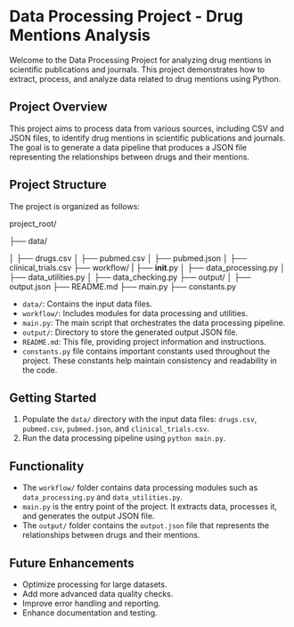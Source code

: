 # Data Processing Project - Drug Mentions Analysis

Welcome to the Data Processing Project for analyzing drug mentions in scientific publications and journals. This project demonstrates how to extract, process, and analyze data related to drug mentions using Python.

## Project Overview

This project aims to process data from various sources, including CSV and JSON files, to identify drug mentions in scientific publications and journals. The goal is to generate a data pipeline that produces a JSON file representing the relationships between drugs and their mentions.

## Project Structure

The project is organized as follows:

project_root/

├── data/

│ ├── drugs.csv
│ ├── pubmed.csv
│ ├── pubmed.json
│ ├── clinical_trials.csv
├── workflow/
| ├── __init__.py
│ ├── data_processing.py
│ ├── data_utilities.py
│ ├── data_checking.py
├── output/
│ ├── output.json
├── README.md
├── main.py
├── constants.py


- `data/`: Contains the input data files.
- `workflow/`: Includes modules for data processing and utilities.
- `main.py`: The main script that orchestrates the data processing pipeline.
- `output/`: Directory to store the generated output JSON file.
- `README.md`: This file, providing project information and instructions.
- `constants.py` file contains important constants used throughout the project. These constants help maintain consistency and readability in the code.

## Getting Started

1. Populate the `data/` directory with the input data files: `drugs.csv`, `pubmed.csv`, `pubmed.json`, and `clinical_trials.csv`.
2. Run the data processing pipeline using `python main.py`.

## Functionality

- The `workflow/` folder contains data processing modules such as `data_processing.py` and `data_utilities.py`.
- `main.py` is the entry point of the project. It extracts data, processes it, and generates the output JSON file.
- The `output/` folder contains the `output.json` file that represents the relationships between drugs and their mentions.

## Future Enhancements

- Optimize processing for large datasets.
- Add more advanced data quality checks.
- Improve error handling and reporting.
- Enhance documentation and testing.


